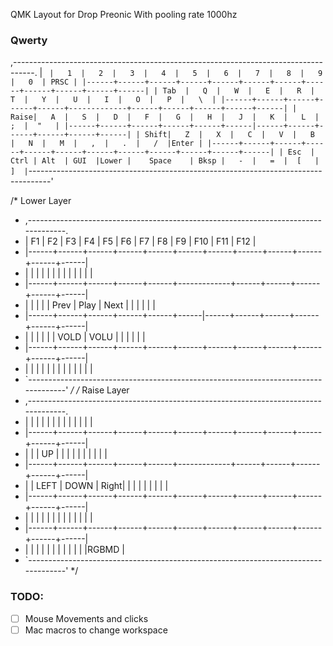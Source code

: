 QMK Layout for Drop Preonic With pooling rate 1000hz

### Qwerty
  ,-----------------------------------------------------------------------------------.
  |   `  |   1  |   2  |   3  |   4  |   5  |   6  |   7  |   8  |   9  |   0  | PRSC |
  |------+------+------+------+------+------+------+------+------+------+------+------|
  | Tab  |   Q  |   W  |   E  |   R  |   T  |   Y  |   U  |   I  |   O  |   P  |   \  |
  |------+------+------+------+------+-------------+------+------+------+------+------|
  | Raise|   A  |   S  |   D  |   F  |   G  |   H  |   J  |   K  |   L  |   ;  |  "   |
  |------+------+------+------+------+------|------+------+------+------+------+------|
  | Shift|   Z  |   X  |   C  |   V  |   B  |   N  |   M  |   ,  |   .  |   /  |Enter |
  |------+------+------+------+------+------+------+------+------+------+------+------|
  | Esc  | Ctrl | Alt  | GUI  |Lower |    Space    | Bksp |   -  |   =  |  [   |   ]  |
  `-----------------------------------------------------------------------------------'

/* Lower Layer
 * ,-----------------------------------------------------------------------------------.
 * |  F1  |  F2  |  F3  |  F4  |  F5  |  F6  |  F7  |  F8  |  F9  |  F10 |  F11 |  F12 |
 * |------+------+------+------+------+------+------+------+------+------+------+------|
 * |      |      |      |      |      |      |      |      |      |      |      |      |
 * |------+------+------+------+------+-------------+------+------+------+------+------|
 * |      |      |      |      | Prev | Play | Next |      |      |      |      |      |
 * |------+------+------+------+------+------|------+------+------+------+------+------|
 * |      |      |      |      |      | VOLD | VOLU |      |      |      |      |      |
 * |------+------+------+------+------+------+------+------+------+------+------+------|
 * |      |      |      |      |      |      |      |      |      |      |      |      |
 * `-----------------------------------------------------------------------------------'
 */
 /* Raise Layer
 * ,-----------------------------------------------------------------------------------.
 * |      |      |      |      |      |      |      |      |      |      |      |      |
 * |------+------+------+------+------+------+------+------+------+------+------+------|
 * |      |      |  UP  |      |      |      |      |      |      |      |      |      |
 * |------+------+------+------+------+-------------+------+------+------+------+------|
 * |      | LEFT | DOWN | Right|      |      |      |      |      |      |      |      |
 * |------+------+------+------+------+------+------+------+------+------+------+------|
 * |      |      |      |      |      |      |      |      |      |      |      |      |
 * |------+------+------+------+------+------+------+------+------+------+------+------|
 * |      |      |      |      |      |      |      |      |      |      |      |RGBMD |
 * `-----------------------------------------------------------------------------------'
 */

### TODO:

- [ ] Mouse Movements and clicks
- [ ] Mac macros to change workspace 
